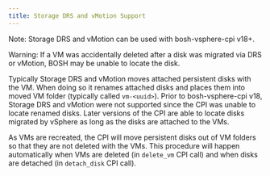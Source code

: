 ```yaml
---
title: Storage DRS and vMotion Support
---
```


<p class="note">Note: Storage DRS and vMotion can be used with bosh-vsphere-cpi v18+.</p>

<p class="note">Warning: If a VM was accidentally deleted after a disk was migrated via DRS or vMotion, BOSH may be unable to locate the disk.</p>

Typically Storage DRS and vMotion moves attached persistent disks with the VM.
When doing so it renames attached disks and places them into moved VM folder (typically called `vm-<uuid>`).
Prior to bosh-vsphere-cpi v18, Storage DRS and vMotion were not supported since the CPI was unable to locate renamed disks.
Later versions of the CPI are able to locate disks migrated by vSphere as long as the disks are attached to the VMs.

As VMs are recreated, the CPI will move persistent disks out of VM folders so that they are not deleted with the VMs.
This procedure will happen automatically when VMs are deleted (in `delete_vm` CPI call) and when disks are detached (in `detach_disk` CPI call).
